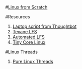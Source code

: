 #[Linux from Scratch](http://linuxfromscratch.org/index.html)


#Resources
1. [Laptop script from Thoughtbot](https://github.com/thoughtbot/laptop)
2. [Texane LFS](https://github.com/texane/lfs)
3. [Automated LFS](https://github.com/RushangKaria/Automated_Linux_From_Scratch)
4. [Tiny Core Linux](http://tinycorelinux.net/)

#Linux Threads
1. [Pure Linux Threads](https://github.com/skeeto/pure-linux-threads-demo)
